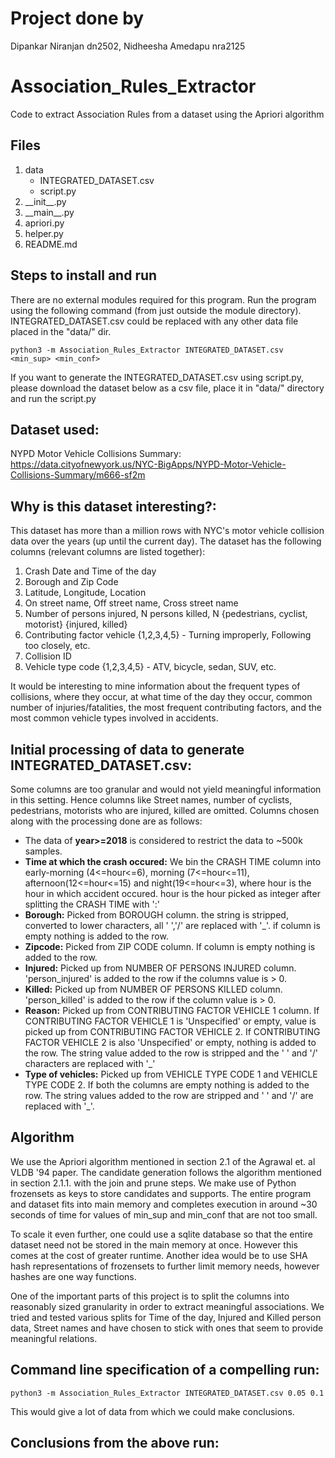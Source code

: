 # Project done by
Dipankar Niranjan dn2502, Nidheesha Amedapu nra2125
# Association_Rules_Extractor
Code to extract Association Rules from a dataset using the Apriori algorithm

## Files
<ol>
<li>data
  <ul>
    <li>INTEGRATED_DATASET.csv</li>
    <li>script.py</li>
  </ul>
</li>
<li>__init__.py</li>
<li>__main__.py</li>
<li>apriori.py</li>
<li>helper.py</li>
<li>README.md</li>
</ol>

## Steps to install and run

<p>There are no external modules required for this program. Run the program using the following command (from just outside the module directory). INTEGRATED_DATASET.csv could be replaced with any other data file placed in the "data/" dir.</p>

```
python3 -m Association_Rules_Extractor INTEGRATED_DATASET.csv <min_sup> <min_conf>
```
If you want to generate the INTEGRATED_DATASET.csv using script.py, please download the dataset below as a csv file, place it in "data/" directory and run the script.py

## Dataset used:
NYPD Motor Vehicle Collisions Summary:
https://data.cityofnewyork.us/NYC-BigApps/NYPD-Motor-Vehicle-Collisions-Summary/m666-sf2m

## Why is this dataset interesting?:
<p>This dataset has more than a million rows with NYC's motor vehicle collision data over the years (up until the current day). The dataset has the following columns (relevant columns are listed together):
</p>  
<ol>
<li> Crash Date and Time of the day</li>
<li> Borough and Zip Code</li>
<li> Latitude, Longitude, Location</li>
<li> On street name, Off street name, Cross street name</li>
<li> Number of persons injured, N persons killed, N {pedestrians, cyclist, motorist} {injured, killed} </li>
<li> Contributing factor vehicle {1,2,3,4,5} - Turning improperly, Following too closely, etc. </li>
<li> Collision ID </li>
<li> Vehicle type code {1,2,3,4,5} - ATV, bicycle, sedan, SUV, etc. </li>
</ol>
<p>It would be interesting to mine information about the frequent types of collisions, where they occur, at what time of the day they occur, common number of injuries/fatalities, the most frequent contributing factors, and the most common vehicle types involved in accidents.</p>

## Initial processing of data to generate INTEGRATED_DATASET.csv:
Some columns are too granular and would not yield meaningful information in this setting. Hence columns like Street names, number of cyclists, pedestrians, motorists who are injured, killed are omitted. Columns chosen along with the processing done are as follows:
- The data of <b>year>=2018</b> is considered to restrict the data to ~500k samples.
- <b>Time at which the crash occured:</b> We bin the CRASH TIME column into early-morning (4<=hour<=6), morning (7<=hour<=11), afternoon(12<=hour<=15) and night(19<=hour<=3), where hour is the hour in which accident occured. hour is the hour picked as integer after splitting the CRASH TIME with ':'
- <b>Borough:</b> Picked from BOROUGH column. the string is stripped, converted to lower characters, all ' ','/' are replaced with '_'. if column is empty nothing is added to the row.
- <b>Zipcode:</b> Picked from ZIP CODE column. If column is empty nothing is added to the row.
- <b>Injured:</b> Picked up from NUMBER OF PERSONS INJURED column. 'person_injured' is added to the row if the columns value is > 0.
- <b>Killed:</b> Picked up from NUMBER OF PERSONS KILLED column. 'person_killed' is added to the row if the column value is > 0.
- <b>Reason:</b> Picked up from CONTRIBUTING FACTOR VEHICLE 1 column. If CONTRIBUTING FACTOR VEHICLE 1 is 'Unspecified' or empty, value is picked up from CONTRIBUTING FACTOR VEHICLE 2. If CONTRIBUTING FACTOR VEHICLE 2 is also 'Unspecified' or empty, nothing is added to the row. The string value added to the row is stripped and the ' ' and '/' characters are replaced with '_'
- <b>Type of vehicles:</b> Picked up from VEHICLE TYPE CODE 1 and VEHICLE TYPE CODE 2. If both the columns are empty nothing is added to the row. The string values added to the row are stripped and ' ' and '/' are replaced with '_'.


## Algorithm
We use the Apriori algorithm mentioned in section 2.1 of the Agrawal et. al VLDB '94 paper. The candidate generation follows the algorithm mentioned in section 2.1.1. with the join and prune steps. We make use of Python frozensets as keys to store candidates and supports. The entire program and dataset fits into main memory and completes execution in around ~30 seconds of time for values of min_sup and min_conf that are not too small.

To scale it even further, one could use a sqlite database so that the entire dataset need not be stored in the main memory at once. However this comes at the cost of greater runtime. Another idea would be to use SHA hash representations of frozensets to further limit memory needs, however hashes are one way functions.  

One of the important parts of this project is to split the columns into reasonably sized granularity in order to extract meaningful associations. We tried and tested various splits for Time of the day, Injured and Killed person data, Street names and have chosen to stick with ones that seem to provide meaningful relations.

## Command line specification of a compelling run:

```
python3 -m Association_Rules_Extractor INTEGRATED_DATASET.csv 0.05 0.1
```
This would give a lot of data from which we could make conclusions.

## Conclusions from the above run:

